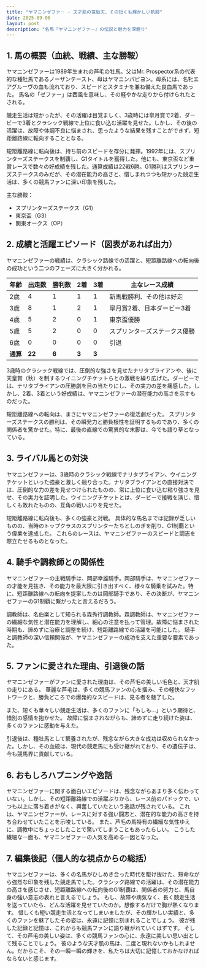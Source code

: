```yaml
---
title: "ヤマニンゼファー - 天才肌の韋駄天、その短くも輝かしい軌跡"
date: 2025-09-06
layout: post
description: "名馬『ヤマニンゼファー』の伝説と魅力を深堀り"
---
```


## 1. 馬の概要（血統、戦績、主な勝鞍）

ヤマニンゼファーは1989年生まれの芦毛の牡馬。父はMr. Prospector系の代表的な種牡馬であるノーザンテースト、母はヤマニンパピヨン。母系には、名牝エアグルーヴの血も流れており、スピードとスタミナを兼ね備えた良血馬であった。  馬名の「ゼファー」は西風を意味し、その軽やかな走りから付けられたとされる。

競走生活は短かったが、その活躍は目覚ましく、3歳時には皐月賞で2着、ダービーで3着とクラシック戦線で上位に食い込む活躍を見せた。しかし、その後の活躍は、故障や体調不良に悩まされ、思ったような結果を残すことができず、短距離路線に転向することとなる。

短距離路線に転向後は、持ち前のスピードを存分に発揮。1992年には、スプリンターズステークスを制覇し、G1タイトルを獲得した。他にも、東京盃など重賞レースで数々の好成績を残した。通算成績は22戦6勝。G1勝利はスプリンターズステークスのみだが、その潜在能力の高さと、惜しまれつつも短かった競走生活は、多くの競馬ファンに深い印象を残した。

主な勝鞍：
* スプリンターズステークス（G1）
* 東京盃（G3）
* 関東オークス（OP）


## 2. 成績と活躍エピソード（図表があれば出力）

ヤマニンゼファーの戦績は、クラシック路線での活躍と、短距離路線への転向後の成功という二つのフェーズに大きく分かれる。


| 年齢 | 出走数 | 勝利数 | 2着 | 3着 | 主なレース成績 |
|---|---|---|---|---|---|
| 2歳 | 4 | 1 | 1 | 1 |  新馬戦勝利、その他は好走 |
| 3歳 | 8 | 1 | 2 | 1 | 皐月賞2着、日本ダービー3着 |
| 4歳 | 5 | 2 | 0 | 1 | 東京盃優勝 |
| 5歳 | 5 | 2 | 0 | 0 | スプリンターズステークス優勝 |
| 6歳 | 0 | 0 | 0 | 0 |  引退 |
| **通算** | **22** | **6** | **3** | **3** |  |


3歳時のクラシック戦線では、圧倒的な強さを見せたナリタブライアンや、後に天皇賞（秋）を制するウイニングチケットらとの激戦を繰り広げた。ダービーでは、ナリタブライアンの圧勝劇を目の当たりにし、その実力の差を痛感した。しかし、2着、3着という好成績は、ヤマニンゼファーの潜在能力の高さを示すものだった。

短距離路線への転向は、まさにヤマニンゼファーの復活劇だった。  スプリンターズステークスの勝利は、その瞬発力と勝負根性を証明するものであり、多くの関係者を驚かせた。特に、最後の直線での驚異的な末脚は、今でも語り草となっている。


## 3. ライバル馬との対決

ヤマニンゼファーは、3歳時のクラシック戦線でナリタブライアン、ウイニングチケットといった強豪と激しく競り合った。ナリタブライアンとの直接対決では、圧倒的な力の差を見せつけられたものの、常に上位に食い込む粘り強さを見せ、その実力を証明した。ウイニングチケットとは、ダービーで接戦を演じ、惜しくも敗れたものの、互角の戦いぶりを見せた。

短距離路線に転向後も、多くの強豪と対戦。  具体的な馬名までは記録が乏しいものの、当時のトップクラスのスプリンターたちとしのぎを削り、G1制覇という偉業を達成した。  これらのレースは、ヤマニンゼファーのスピードと闘志を際立たせるものとなった。


## 4. 騎手や調教師との関係性

ヤマニンゼファーの主戦騎手は、岡部幸雄騎手。岡部騎手は、ヤマニンゼファーの才能を見抜き、その能力を最大限に引き出すべく、様々な騎乗を試みた。特に、短距離路線への転向を提案したのは岡部騎手であり、その決断が、ヤマニンゼファーのG1制覇に繋がったと言えるだろう。

調教師は、名伯楽として知られる森秀行調教師。森調教師は、ヤマニンゼファーの繊細な気性と潜在能力を理解し、細心の注意を払って管理。故障に悩まされた時期も、諦めずに治療と調整を続け、短距離路線での活躍を可能にした。  騎手と調教師の深い信頼関係が、ヤマニンゼファーの成功を支えた重要な要素であった。


## 5. ファンに愛された理由、引退後の話

ヤマニンゼファーがファンに愛された理由は、その芦毛の美しい毛色と、天才肌の走りにある。  華麗な芦毛は、多くの競馬ファンの心を掴み、その軽快なフットワークと、勝負どころでの爆発的なスピードは、見る者を魅了した。

また、短くも華々しい競走生活は、多くのファンに「もしも…」という期待と、惜別の感情を抱かせた。  故障に悩まされながらも、諦めずに走り続けた姿は、多くのファンに感動を与えた。

引退後は、種牡馬として繋養されたが、残念ながら大きな成功は収められなかった。しかし、その血統は、現代の競走馬にも受け継がれており、その遺伝子は、今も競馬界に貢献している。


## 6. おもしろハプニングや逸話

ヤマニンゼファーに関する面白いエピソードは、残念ながらあまり多く伝わっていない。しかし、その短距離路線での活躍ぶりから、レース前のパドックで、いつも以上に落ち着きがなく、興奮していたという逸話が残されている。  これは、ヤマニンゼファーが、レースに対する強い闘志と、潜在的な能力の高さを持ち合わせていたことを示唆している。  また、芦毛の馬特有の繊細な気性ゆえに、調教中にちょっとしたことで驚いてしまうこともあったらしい。  こうした繊細な一面も、ヤマニンゼファーの人気を高める一因となった。


## 7. 編集後記（個人的な視点からの総括）

ヤマニンゼファーは、多くの名馬がひしめき合った時代を駆け抜けた、短命ながら強烈な印象を残した競走馬でした。クラシック路線での活躍は、その潜在能力の高さを感じさせ、短距離路線への転向後のG1制覇は、関係者の努力と、馬自身の強い意志の表れと言えるでしょう。  もし、故障や病気なく、長く競走生活を送っていたら、どんな活躍を見せていたのか。想像するだけで胸が熱くなります。  惜しくも短い競走生活となってしまいましたが、その輝かしい実績と、多くのファンを魅了したその姿は、永遠に記憶に刻まれることでしょう。  彼が残した記録と記憶は、これからも競馬ファンに語り継がれていくはずです。  そして、その芦毛の美しい姿は、多くの競馬ファンの心に、永遠に美しい思い出として残ることでしょう。  彼のような天才肌の馬は、二度と現れないかもしれません。だからこそ、その一瞬一瞬の輝きを、私たちは大切に記憶しておかなければならないと感じます。
